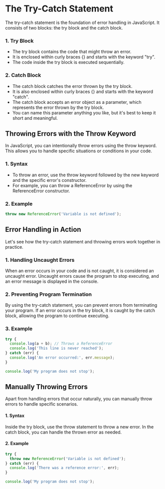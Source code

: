 # The Try-Catch Statement
The try-catch statement is the foundation of error handling in JavaScript. It consists of two blocks: the try block and the catch block.

### 1. Try Block
- The try block contains the code that might throw an error.
- It is enclosed within curly braces {} and starts with the keyword "try".
- The code inside the try block is executed sequentially.

### 2. Catch Block
- The catch block catches the error thrown by the try block.
- It is also enclosed within curly braces {} and starts with the keyword "catch".
- The catch block accepts an error object as a parameter, which represents the error thrown by the try block.
- You can name this parameter anything you like, but it's best to keep it short and meaningful.

## Throwing Errors with the Throw Keyword
In JavaScript, you can intentionally throw errors using the throw keyword. This allows you to handle specific situations or conditions in your code.

### 1. Syntax
- To throw an error, use the throw keyword followed by the new keyword and the specific error's constructor.
- For example, you can throw a ReferenceError by using the ReferenceError constructor.

### 2. Example
```javascript
throw new ReferenceError('Variable is not defined');
```

## Error Handling in Action

Let's see how the try-catch statement and throwing errors work together in practice.

### 1. Handling Uncaught Errors

When an error occurs in your code and is not caught, it is considered an uncaught error.
Uncaught errors cause the program to stop executing, and an error message is displayed in the console.

### 2. Preventing Program Termination

By using the try-catch statement, you can prevent errors from terminating your program.
If an error occurs in the try block, it is caught by the catch block, allowing the program to continue executing.

### 3. Example

```js
try {
  console.log(a + b); // Throws a ReferenceError
  console.log('This line is never reached');
} catch (err) {
  console.log('An error occurred:', err.message);
}

console.log('My program does not stop');
```

## Manually Throwing Errors

Apart from handling errors that occur naturally, you can manually throw errors to handle specific scenarios.

#### 1. Syntax

Inside the try block, use the throw statement to throw a new error.
In the catch block, you can handle the thrown error as needed.

#### 2. Example
```js
try {
  throw new ReferenceError('Variable is not defined');
} catch (err) {
  console.log('There was a reference error:', err);
}

console.log('My program does not stop');
```